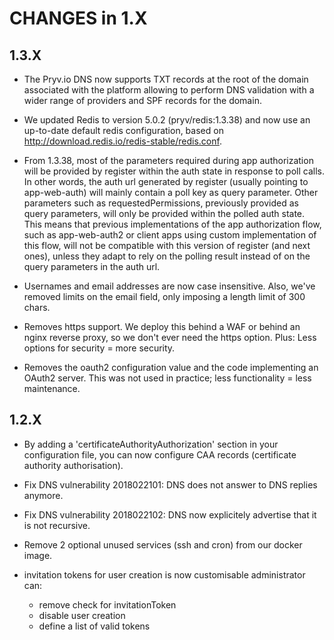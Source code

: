 # CHANGES in 1.X

## 1.3.X

- The Pryv.io DNS now supports TXT records at the root of the domain associated with the platform allowing to perform DNS validation with a wider range of providers and SPF records for the domain.

- We updated Redis to version 5.0.2 (pryv/redis:1.3.38) and now use an up-to-date default redis configuration, based on http://download.redis.io/redis-stable/redis.conf.

- From 1.3.38, most of the parameters required during app authorization will be provided by register within the auth state in response to poll calls. In other words, the auth url generated by register (usually pointing to app-web-auth) will mainly contain a poll key as query parameter. Other parameters such as requestedPermissions, previously provided as query parameters, will only be provided within the polled auth state. This means that previous implementations of the app authorization flow, such as app-web-auth2 or client apps using custom implementation of this flow, will not be compatible with this version of register (and next ones), unless they adapt to rely on the polling result instead of on the query parameters in the auth url.

- Usernames and email addresses are now case insensitive. Also, we've removed 
  limits on the email field, only imposing a length limit of 300 chars. 

- Removes https support. We deploy this behind a WAF or behind an nginx reverse
  proxy, so we don't ever need the https option. Plus: Less options for security
  = more security. 

- Removes the oauth2 configuration value and the code implementing an OAuth2 
  server. This was not used in practice; less functionality = less maintenance. 

## 1.2.X

- By adding a 'certificateAuthorityAuthorization' section in your configuration 
  file, you can now configure CAA records (certificate authority authorisation).

- Fix DNS vulnerability 2018022101: DNS does not answer to DNS replies anymore.

- Fix DNS vulnerability 2018022102: DNS now explicitely advertise that it is not recursive.

- Remove 2 optional unused services (ssh and cron) from our docker image.

- invitation tokens for user creation is now customisable administrator can:
  - remove check for invitationToken
  - disable user creation
  - define a list of valid tokens